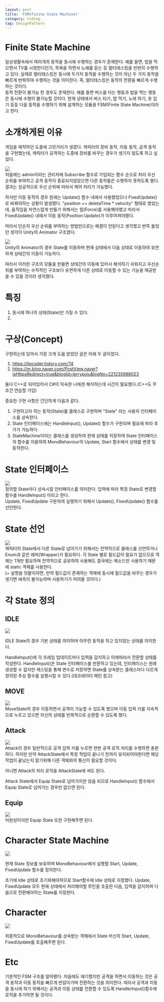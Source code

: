 ```yaml
---
layout: post
title: 'FSM(Finite State Machine)'
category: Coding
tag: DesignPattern
---
```


# Finite State Machine
일상생활속에서 여러개의 동작을 동시에 수행하는 경우가 존재한다. 예를 들면, 밥을 먹으면서 TV를 시청한다던가, 목욕을 하면서 노래를 듣는 등 멀티태스킹을 빈번히 수행하고 있다. 실제로 멀티태스킹은 동시에 두가지 동작을 수행하는 것이 아닌 두 가지 동작을 빠르게 반복하여 수행하는 것을 의미한다. 즉, 멀티태스킹은 동작의 전환을 빠르게 수행하는 것이다.   
동작 전환이 불가능 한 경우도 존재한다. 예를 들면 버스를 타는 행동과 밥을 먹는 행동은 동시에 수행이 불가능할 것이다. 현재 상태에서 버스 타기, 밥 먹기, 노래 하기, 옷 입기 등등 다음 동작을 수행하기 위해 설계하는 모듈을 FSM(Finite State Machine)이라고 한다.

# 소개하게된 이유
게임을 제작하던 도중에 고민거리가 생겼다. 캐릭터의 장비 동작, 이동 동작, 공격 동작을 구현했는데, 캐릭터가 공격하는 도중에 장비를 바꾸는 경우가 생기지 않도록 하고 싶었다.


![](../../../asset/images/20230115003442.png)  
처음에는 admin이라는 관리자에 Subscribe 함수로 가입되는 함수 순으로 처리 우선 순위를 부여하고 공격 동작이 종료되지않았으면 다른 동작들은 수행하지 못하도록 했다.
결과는 성공적으로 우선 순위에 따라서 제어 처리가 가능했다.  

하지만 이동 동작의 경우 원래는 Update() 함수 내에서 사용했었으나 FixedUpdate()로 바꿔야하는 상황이 발생했다. "position += deletaTime * velocity" 형태로 썼었는데, 움직임을 자연스럽게 만들기 위해서는 힘(Force)를 사용해야했고 따라서 FixedUpdate() 내에서 이동 동작(Position Update)가 이루어져야했다.

따라서 단순히 우선 순위를 부여하는 방법만으로는 해결이 안된다고 생각했고 번뜩 들었던 생각이 Unity의 Animator 구조였다.

![](../../../asset/images/20230115004405.png)  
Unity의 Animator의 경우 State를 이동하며 현재 상태에서 다음 상태로 이동하여 유연하게 상태간의 이동이 가능하다.

따라서 이러한 구조의 모듈을 만들면 상태간의 이동에 있어서 해석하기 쉬워지고 우선순위를 부여하는 수직적인 구조보다 유연하게 다른 상태로 이동할 수 있는 기능을 제공받을 수 있을 것이라 생각했다.


# 특징
1. 동시에 하나의 상태(State)만 가질 수 있다.
2. 

# 구상(Concept)
구현하는데 있어서 가장 크게 도움 받았던 글은 아래 두 글이었다.

1. <https://lipcoder.tistory.com/74>
2. <https://m.blog.naver.com/PostView.naver?isHttpsRedirect=true&blogId=jerrypoiu&logNo=221235988023>

둘다 C++로 되어있어서 C#이 익숙한 나에겐 해석하는데 시간이 필요했다.(C++도 무조건 연습할 거임)

중요한 구현 사항은 간단하게 다음과 같다.
1. 구현하고자 하는 동작(State)를 클래스로 구현하며 "State" 라는 사용자 인터페이스를 상속한다.
2. State 인터페이스에는 HandleInput(), Update() 함수가 구현되며 필요에 따라 추가가 가능하다.
3. StateMachine이라는 클래스를 생성하여 현재 상태를 저장하며 State 인터페이스의 함수를 이용하여 MonoBehaviour의 Update, Start 함수에서 상태를 변경 및 동작한다.

#  State 인터페이스
![](../../../asset/images/20230115012110.png)  
정의할 State마다 상속시킬 인터페이스를 의미한다. 입력에 따라 특정 State로 변경할 함수를 HandleInput() 이라고 한다.   
Update, FixedUpdate 구분하여 실행하기 위해서 Update(), FixedUpdate() 함수를 선언한다.


#  State 선언
![](../../../asset/images/20230115012149.png)  
캐릭터의 State에서 다른 State로 넘어가기 위해서는 전역적으로 클래스를 선언하거나 Enum과 같은 래퍼(Wrapper)가 필요하다. 각 State 별로 필드값이 필요가 없으므로 객체는 1개만 필요하며 전역적으로 공유하여 사용해도 결국에는 메소드만 사용하기 때문에 static 객체를 사용한다.  
(+ 설명을 덧붙이자면, 만약 필드값이 존재하는 객체에 동시에 필드값을 바꾸는 경우가 생기면 에측이 불가능하며 사용하기가 어려울 것이다.)

#  각 State 정의
## IDLE
![](../../../asset/images/20230115012824.png)  

IDLE State의 경우 기본 상태를 의미하며 아무런 동작을 하고 있지않는 상태를 의미한다. 

HandleInput()에 각 프레임 업데이트마다 입력을 감지하고 이에따라서 전환할 상태를 작성한다. HandleInput()은 State 인터페이스를 반환하고 있는데, 인터페이스는 원래 생성할 수 없지만 캐스팅을 통해 변수로 저장하면 State를 상속받는 클래스마다 다르게 정의된 추상 함수를 실행시킬 수 있다.(데코레이터 패턴 참고)


## MOVE
![](../../../asset/images/20230115013332.png)  
MoveState의 경우 이동하면서 공격이 가능할 수 있도록 했으며 이동 입력 키를 지속적으로 누르고 있으면 자신의 상태를 반복적으로 순환할 수 있도록 했다.

## Attack
![](../../../asset/images/20230115013649.png)  
Attack의 경우 일반적으로 공격 입력 키를 누르면 한번 공격 로직 처리를 수행하면 충분하다. 하지만 만약 AttackState에서 특정 작업이 끝나기 전까지 유지되어야한다면 해당 작업이 끝났는지 알기위해 다른 객체와의 통신이 필요할 것이다.

아니면 Attack의 처리 로직을 AttackState에 써도 된다.

Attack State에서 Equip State로 넘어가지만 않음 되므로 HandleInput() 함수에서 Equip State로 넘어가는 경우만 없으면 된다. 

## Equip
![](../../../asset/images/20230115014114.png)  
미완성이지만 Equip State 또한 구현해주면 된다.


# Character State Machine
![](../../../asset/images/20230115014221.png)  

현재 State 정보를 보유하며 MonoBehaviour에서 실행할 Start, Update, FixedUpdate 함수를 정의한다.

초기에 Idle 상태로 초기화해야하므로 Start함수에 Idle 상태로 지정했다.
Update, FixedUpdate 모두 현재 상태에서 처리해야할 루틴을 호출한 다음, 입력을 감지하여 다음으로 전환해야하는 State를 지정한다.

# Character
![](../../../asset/images/20230115014519.png)  

최종적으로 MonoBehaviour를 상속받는 객체에서 State 머신의 Start, Update, FixedUpdate를 호출해주면 된다.


# Etc
기본적인 FSM 구조를 알아봤다. 처음에도 얘기했지만 공격을 하면서 이동하는 것은 공격 동작과 이동 동작을 빠르게 번갈아가며 전환하는 것을 의미한다. 따라서 공격과 이동을 동시에 하기 위해서는 공격과 이동 상태를 전환할 수 있도록 HandlerInput()함수에 로직을 추가하면 될 것이다.